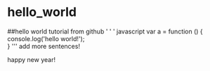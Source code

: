 # hello_world
##hello world tutorial  from github
' ' ' javascript 
 var a = function () {
        console.log('hello world!');        
 }
'''
add more sentences!

happy new year!
